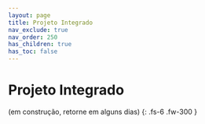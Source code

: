 ```yaml
---
layout: page
title: Projeto Integrado
nav_exclude: true
nav_order: 250
has_children: true
has_toc: false
---
```


# Projeto Integrado

(em construção, retorne em alguns dias)
{: .fs-6 .fw-300 }
